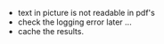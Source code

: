 - text in picture is not readable in pdf's
- check the logging error later ...
- cache the results.
